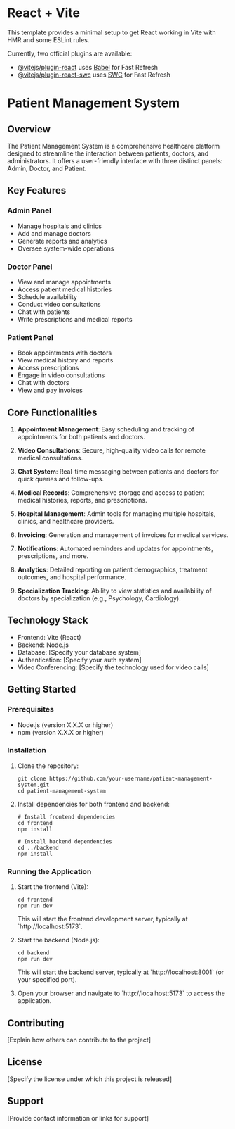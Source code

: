 # React + Vite

This template provides a minimal setup to get React working in Vite with HMR and some ESLint rules.

Currently, two official plugins are available:

- [@vitejs/plugin-react](https://github.com/vitejs/vite-plugin-react/blob/main/packages/plugin-react/README.md) uses [Babel](https://babeljs.io/) for Fast Refresh
- [@vitejs/plugin-react-swc](https://github.com/vitejs/vite-plugin-react-swc) uses [SWC](https://swc.rs/) for Fast Refresh
# Patient Management System

## Overview

The Patient Management System is a comprehensive healthcare platform designed to streamline the interaction between patients, doctors, and administrators. It offers a user-friendly interface with three distinct panels: Admin, Doctor, and Patient.

## Key Features

### Admin Panel
- Manage hospitals and clinics
- Add and manage doctors
- Generate reports and analytics
- Oversee system-wide operations

### Doctor Panel
- View and manage appointments
- Access patient medical histories
- Schedule availability
- Conduct video consultations
- Chat with patients
- Write prescriptions and medical reports

### Patient Panel
- Book appointments with doctors
- View medical history and reports
- Access prescriptions
- Engage in video consultations
- Chat with doctors
- View and pay invoices

## Core Functionalities

1. **Appointment Management**: Easy scheduling and tracking of appointments for both patients and doctors.

2. **Video Consultations**: Secure, high-quality video calls for remote medical consultations.

3. **Chat System**: Real-time messaging between patients and doctors for quick queries and follow-ups.

4. **Medical Records**: Comprehensive storage and access to patient medical histories, reports, and prescriptions.

5. **Hospital Management**: Admin tools for managing multiple hospitals, clinics, and healthcare providers.

6. **Invoicing**: Generation and management of invoices for medical services.

7. **Notifications**: Automated reminders and updates for appointments, prescriptions, and more.

8. **Analytics**: Detailed reporting on patient demographics, treatment outcomes, and hospital performance.

9. **Specialization Tracking**: Ability to view statistics and availability of doctors by specialization (e.g., Psychology, Cardiology).

## Technology Stack

- Frontend: Vite (React)
- Backend: Node.js
- Database: [Specify your database system]
- Authentication: [Specify your auth system]
- Video Conferencing: [Specify the technology used for video calls]

## Getting Started

### Prerequisites

- Node.js (version X.X.X or higher)
- npm (version X.X.X or higher)

### Installation

1. Clone the repository:
   ```
   git clone https://github.com/your-username/patient-management-system.git
   cd patient-management-system
   ```

2. Install dependencies for both frontend and backend:
   ```
   # Install frontend dependencies
   cd frontend
   npm install

   # Install backend dependencies
   cd ../backend
   npm install
   ```

### Running the Application

1. Start the frontend (Vite):
   ```
   cd frontend
   npm run dev
   ```
   This will start the frontend development server, typically at \`http://localhost:5173\`.

2. Start the backend (Node.js):
   ```
   cd backend
   npm run dev
   ```
   This will start the backend server, typically at \`http://localhost:8001\` (or your specified port).

3. Open your browser and navigate to \`http://localhost:5173\` to access the application.

## Contributing

[Explain how others can contribute to the project]

## License

[Specify the license under which this project is released]

## Support

[Provide contact information or links for support]
